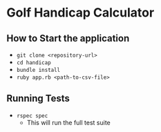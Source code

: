 # Golf Handicap Calculator

**How to Start the application**
----
- `git clone <repository-url>`
- `cd handicap`
- `bundle install`
- `ruby app.rb <path-to-csv-file>`

**Running Tests**
----
- `rspec spec`
  - This will run the full test suite
